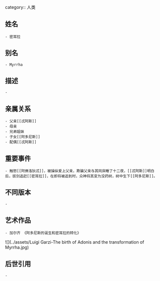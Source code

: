 category:: 人类
## 姓名
	- 密耳拉
## 别名
	- Myrrha
## 描述
	-
## 亲属关系
	- 父亲[[忒阿斯]]
	- 母亲
	- 兄弟姐妹
	- 子女[[阿多尼斯]]
	- 配偶[[忒阿斯]]
## 重要事件
	- 触怒[[阿佛洛狄忒]]，被操纵爱上父亲，欺骗父亲与其同床睡了十二夜，[[忒阿斯]]明白后，拔剑追赶[[密耳拉]]，在即将被追到时，众神将其变为没药树，树中生下[[阿多尼斯]]。
## 不同版本
	-
## 艺术作品
	- 加尔齐 《阿多尼斯的诞生和密耳拉的转化》
 ![](../assets/Luigi Garzi-The birth of Adonis and the transformation of Myrrha.jpg)
## 后世引用
	-
